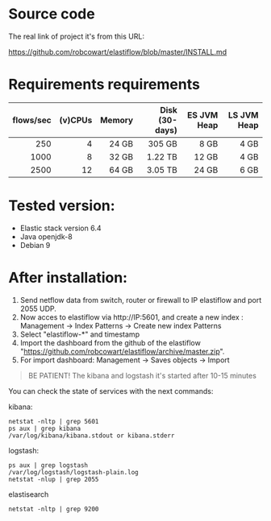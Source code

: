# Source code

The real link of project it's from this URL:

https://github.com/robcowart/elastiflow/blob/master/INSTALL.md

# Requirements requirements

flows/sec | (v)CPUs | Memory | Disk (30-days) | ES JVM Heap | LS JVM Heap
---:|---:|---:|---:|---:|---:
250| 4 | 24 GB | 305 GB | 8 GB | 4 GB
1000| 8 | 32 GB | 1.22 TB  | 12 GB | 4 GB
2500| 12 | 64 GB | 3.05 TB | 24 GB | 6 GB

# Tested version:
* Elastic stack version 6.4
* Java openjdk-8
* Debian 9


# After installation:
1. Send netflow data from switch, router or firewall to IP elastiflow and port 2055 UDP.
2. Now acces to elastiflow via http://IP:5601, and create a new index : Management -> Index Patterns -> Create new index Patterns
3. Select "elastiflow-*" and timestamp
4. Import the dashboard from the github of the elastiflow "https://github.com/robcowart/elastiflow/archive/master.zip".
5. For import dashboard: Management -> Saves objects -> Import 

> BE PATIENT! The kibana and logstash it's started after 10-15 minutes 

You can check the state of services with the next commands:

kibana:
```
netstat -nltp | grep 5601
ps aux | grep kibana
/var/log/kibana/kibana.stdout or kibana.stderr
```
logstash:
```
ps aux | grep logstash
/var/log/logstash/logstash-plain.log
netstat -nlup | grep 2055
```
elastisearch
```
netstat -nltp | grep 9200
```

